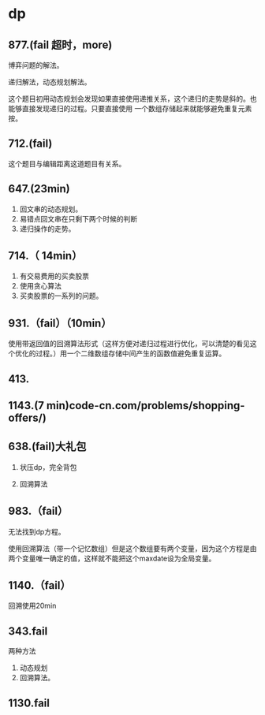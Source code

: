 # dp

## 877.(fail 超时，more)

博弈问题的解法。

递归解法，动态规划解法。

这个题目初用动态规划会发现如果直接使用递推关系，这个递归的走势是斜的。也能够直接发现递归的过程。只要直接使用 一个数组存储起来就能够避免重复元素按。



## 712.(fail)

这个题目与编辑距离这道题目有关系。

## 647.(23min)

1. 回文串的动态规划。
2. 易错点回文串在只剩下两个时候的判断
3. 递归操作的走势。

## 714.（ 14min）

1. 有交易费用的买卖股票
2. 使用贪心算法
3. 买卖股票的一系列的问题。

## 931.（fail）（10min）

使用带返回值的回溯算法形式（这样方便对递归过程进行优化，可以清楚的看见这个优化的过程。）用一个二维数组存储中间产生的函数值避免重复运算。

## 413.

## 1143.(7 min)code-cn.com/problems/shopping-offers/)

## 638.(fail)大礼包

1. 状压dp，完全背包

2. 回溯算法

## 983.（fail）

无法找到dp方程。

使用回溯算法（带一个记忆数组）但是这个数组要有两个变量，因为这个方程是由两个变量唯一确定的值，这样就不能把这个maxdate设为全局变量。

## 1140.（fail）

回溯使用20min

## 343.fail

两种方法

1. 动态规划
2. 回溯算法。

## 1130.fail

